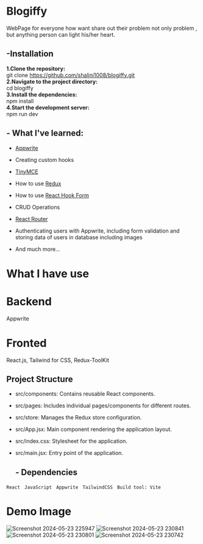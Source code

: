 
# Blogiffy
WebPage for everyone how want share out their problem not only problem , but anything person can light his/her heart.

## -Installation
**1.Clone the repository:**<br>
 git clone https://github.com/shalini1008/blogiffy.git<br>
 **2.Navigate to the project directory:**<br>
 cd blogiffy<br>
**3.Install the dependencies:**<br>
 npm install<br>
**4.Start the development server:**<br>
 npm run dev<br>

## - What I've learned:

- [Appwrite](https://appwrite.io/)

- Creating custom hooks
- [TinyMCE](https://www.tiny.cloud/)
- How to use [Redux](https://redux-toolkit.js.org/)
- How to use [React Hook Form](https://react-hook-form.com/) 
- CRUD Operations
- [React Router](https://reactrouter.com/en/main) 
- Authenticating users with Appwrite, including form validation and storing data of users in database including images 
- And much more...
  
 
# What I have use
# Backend
Appwrite
# Fronted
React.js,
Tailwind for CSS,
Redux-ToolKit

## Project Structure

- src/components: Contains reusable React components.
- src/pages: Includes individual pages/components for different routes.
- src/store: Manages the Redux store configuration.
- src/App.jsx: Main component rendering the application layout.
- src/index.css: Stylesheet for the application.
- src/main.jsx: Entry point of the application.

  ## - Dependencies 
 
 `React` &nbsp; `JavaScript` &nbsp; `Appwrite` &nbsp; `TailwindCSS` &nbsp; `Build tool: Vite` 
 
# Demo Image
![Screenshot 2024-05-23 225947](https://github.com/shalini1008/blogiffy/assets/122449558/a8930798-7d99-46a7-adc4-cb123f47c280)
![Screenshot 2024-05-23 230841](https://github.com/shalini1008/blogiffy/assets/122449558/a261007a-9c7c-4705-9c03-808339396501)
![Screenshot 2024-05-23 230801](https://github.com/shalini1008/blogiffy/assets/122449558/12e20a1c-7cd1-418f-97d9-fd3df86793a3)
![Screenshot 2024-05-23 230742](https://github.com/shalini1008/blogiffy/assets/122449558/30b666ef-c1f9-4e60-9c23-ace7b9fc8251)
